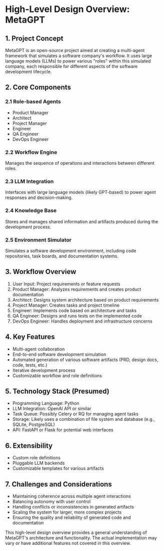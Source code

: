 # High-Level Design Overview: MetaGPT

## 1. Project Concept

MetaGPT is an open-source project aimed at creating a multi-agent framework that simulates a software company's workflow. It uses large language models (LLMs) to power various "roles" within this simulated company, each responsible for different aspects of the software development lifecycle.

## 2. Core Components

### 2.1 Role-based Agents
- Product Manager
- Architect
- Project Manager
- Engineer
- QA Engineer
- DevOps Engineer

### 2.2 Workflow Engine
Manages the sequence of operations and interactions between different roles.

### 2.3 LLM Integration
Interfaces with large language models (likely GPT-based) to power agent responses and decision-making.

### 2.4 Knowledge Base
Stores and manages shared information and artifacts produced during the development process.

### 2.5 Environment Simulator
Simulates a software development environment, including code repositories, task boards, and documentation systems.

## 3. Workflow Overview

1. User Input: Project requirements or feature requests
2. Product Manager: Analyzes requirements and creates product documentation
3. Architect: Designs system architecture based on product requirements
4. Project Manager: Creates tasks and project timeline
5. Engineer: Implements code based on architecture and tasks
6. QA Engineer: Designs and runs tests on the implemented code
7. DevOps Engineer: Handles deployment and infrastructure concerns

## 4. Key Features

- Multi-agent collaboration
- End-to-end software development simulation
- Automated generation of various software artifacts (PRD, design docs, code, tests, etc.)
- Iterative development process
- Customizable workflow and role definitions

## 5. Technology Stack (Presumed)

- Programming Language: Python
- LLM Integration: OpenAI API or similar
- Task Queue: Possibly Celery or RQ for managing agent tasks
- Storage: Likely uses a combination of file system and database (e.g., SQLite, PostgreSQL)
- API: FastAPI or Flask for potential web interfaces

## 6. Extensibility

- Custom role definitions
- Pluggable LLM backends
- Customizable templates for various artifacts

## 7. Challenges and Considerations

- Maintaining coherence across multiple agent interactions
- Balancing autonomy with user control
- Handling conflicts or inconsistencies in generated artifacts
- Scaling the system for larger, more complex projects
- Ensuring the quality and reliability of generated code and documentation

This high-level design overview provides a general understanding of MetaGPT's architecture and functionality. The actual implementation may vary or have additional features not covered in this overview.
